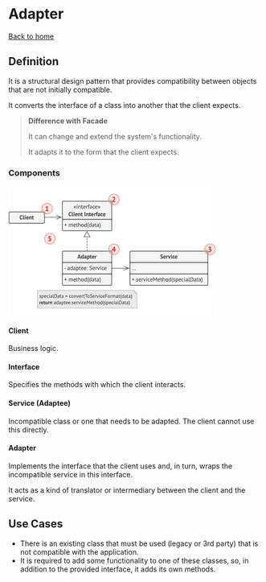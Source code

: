 # Adapter

[Back to home](./../../../../README.md)

## Definition

It is a structural design pattern that provides compatibility between objects that are not initially compatible.

It converts the interface of a class into another that the client expects.

> **Difference with Facade**
>
> It can change and extend the system's functionality.
>
> It adapts it to the form that the client expects.

### Components

![Design Pattern Adapter](./../../../../assets/images/dodumentation/design-pattern-adapter.png)

#### Client

Business logic.

#### Interface

Specifies the methods with which the client interacts.

#### Service (Adaptee)

Incompatible class or one that needs to be adapted. The client cannot use this directly.

#### Adapter

Implements the interface that the client uses and, in turn, wraps the incompatible service in this interface.

It acts as a kind of translator or intermediary between the client and the service.

## Use Cases

- There is an existing class that must be used (legacy or 3rd party) that is not compatible with the application.
- It is required to add some functionality to one of these classes, so, in addition to the provided interface, it adds its own methods.
